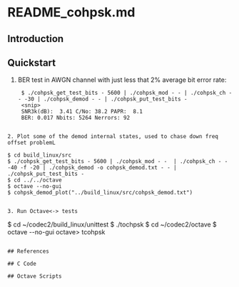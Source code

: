 # README_cohpsk.md

## Introduction

## Quickstart

1. BER test in AWGN channel with just less that 2% average bit error rate:

   ```
    $ ./cohpsk_get_test_bits - 5600 | ./cohpsk_mod - - | ./cohpsk_ch - - -30 | ./cohpsk_demod - - | ./cohpsk_put_test_bits -
    <snip>
    SNR3k(dB):  3.41 C/No: 38.2 PAPR:  8.1 
    BER: 0.017 Nbits: 5264 Nerrors: 92

  ```

2. Plot some of the demod internal states, used to chase down freq offset problemL

   ```
    $ cd build_linux/src
    $ ./cohpsk_get_test_bits - 5600 | ./cohpsk_mod - -  | ./cohpsk_ch - - -40 -f -20 | ./cohpsk_demod -o cohpsk_demod.txt - - | ./cohpsk_put_test_bits -
    $ cd ../../octave
    $ octave --no-gui
    $ cohpsk_demod_plot("../build_linux/src/cohpsk_demod.txt")    
   ```

3. Run Octave<-> tests

   ```
   $ cd ~/codec2/build_linux/unittest
   $ ./tochpsk
   $ cd ~/codec2/octave
   $ octave --no-gui
   octave> tcohpsk
   ```
   
## References

## C Code

## Octave Scripts


